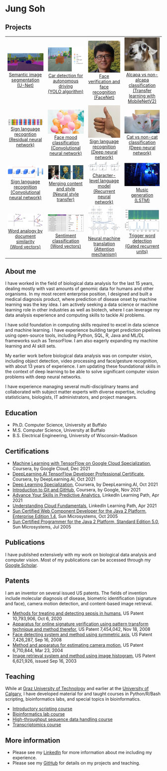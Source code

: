 # Jung Soh

## Projects
<table>
  <tr align='center'>
    <td>
      <a href='https://jungsoh.github.io/unet-semantic-image-segmentation'>
        <img src='images/carseg.png' width=200><br>Semantic image segmentation<br>(U-Net)</a>
    </td>
    <td>
      <a href='https://jungsoh.github.io/yolo-car-detection-for-autonomous-driving'>
        <img src='images/proba_map.png' width=200><br>Car detection for autonomous driving<br>(YOLO algorithm)</a>
    </td>
    <td>
      <a href='https://jungsoh.github.io/facenet-face-verification-and-face-recognition'>
        <img src='images/jung.jpg' width=120><br>Face verification and face recognition<br>(FaceNet)</a>
    </td>
    <td>
      <a href='https://jungsoh.github.io/tl-mobilenetv2-alpaca-vs-nonalpaca-classification'>
        <img src='images/alpaca.png' width=120><br>Alcapa vs non-alcapa classification<br>(Transfer learning with MobileNetV2)</a>
    </td>
  </tr>
  <tr align='center'>
    <td>
      <a href='https://jungsoh.github.io/resnet-sign-language-recognition'>
        <img src='images/resnet_kiank.png' width=200><br>Sign language recogntion<br>(Residual neural network)</a>
    </td>
    <td>
      <a href='https://jungsoh.github.io/cnn-face-mood-classification'>
        <img src='images/happy_sad_balloons.jpg' width=160><br>Face mood classification<br>(Convolutional neural network)</a>
    </td>
    <td>
      <a href='https://jungsoh.github.io/dnn-sign-language-recognition'>
        <img src='images/thumbs_up.jpg' width=120><br>Sign language recognition<br>(Deep neural network)</a>
    </td>
    <td>
      <a href='https://jungsoh.github.io/dnn-cat-vs-noncat-classification'>
        <img src='images/white_cat.jpg' width=160><br>Cat vs non-cat classification<br>(Deep neural network)</a>
    </td>
  </tr>
  <tr align='center'>
    <td>
      <a href='https://jungsoh.github.io/cnn-sign-language-recognition'>
        <img src='images/cnn_sign_lang.png' width=200><br>Sign language recognition<br>(Convolutional neural network)</a>
    </td>
    <td>
       <a href='https://jungsoh.github.io/nst-merging-content-and-style'>
         <img src='images/content_plus_style.png' width=180><br>Merging content and style<br>(Neural style transfer)</a>
    </td>
    <td>
       <a href='https://jungsoh.github.io/rnn-character-level-language-model'>
         <img src='images/rnn.png' width=200><br>Character-level language model<br>(Recurrent neural network)</a>
    </td>
    <td>
       <a href='https://jungsoh.github.io/lstm-music-generation'>
         <img src='images/jazz.jpg' width=160><br>Music generation<br>(LSTM)</a>
    </td>
  </tr>
  <tr align='center'>
    <td>
       <a href='https://jungsoh.github.io/wordvecs-word-analogy-by-document-similarity'>
        <img src='images/cosim_crop.png' width=200><br>Word analogy by document similarity<br>(Word vectors)</a>
    </td>
    <td>
       <a href='https://jungsoh.github.io/wordvecs-sentiment-classification'>
        <img src='images/dataset_kiank.png' width=180><br>Sentiment classification<br>(Word vectors)</a>
    </td>
    <td>
       <a href='https://jungsoh.github.io/attnmech-neural-machine-translation'>
        <img src='images/attn_model.png' width=160><br>Neural machine translation<br>(Attention mechanism)</a>
    </td>
    <td>
       <a href='https://jungsoh.github.io/gru-trigger-word-detection'>
        <img src='images/spectogram_prob.png' width=180><br>Trigger word detection<br>(Gated recurrent units)</a>
    </td>
  </tr>
</table>

## About me
I have worked in the field of biological data analysis for the last 15 years, dealing mostly with vast amounts of genomic data for humans and other organisms. In my most recent enterprise position, I designed and built a medical diagnosis product, where prediction of disease onset by machine learning was the key idea. I am actively seeking a data science or machine learning role in other industries as well as biotech, where I can leverage my data analysis experience and computing skills to tackle AI problems.

I have solid foundation in computing skills required to excel in data science and machine learning. I have experience building target prediction pipelines using open-source tools, including Python, SQL, R, Java and ML/DL frameworks such as TensorFlow. I am also eagerly expanding my machine learning and AI skill sets.

My earlier work before biological data analysis was on computer vision, including object detection, video processing and face/gesture recognition, with about 13 years of experience. I am updating these foundational skills in the context of deep learning to be able to solve significant computer vision problems with deep neural networks.

I have experience managing several multi-disciplinary teams and collaborated with subject matter experts with diverse expertise, including statisticians, biologists, IT administrators, and project managers.

## Education
- Ph.D. Computer Science, University at Buffalo
- M.S. Computer Science, University at Buffalo
- B.S. Electrical Engineering, University of Wisconsin-Madison

## Certifications
- [Machine Learning with TensorFlow on Google Cloud Specialization](https://www.coursera.org/account/accomplishments/specialization/certificate/GV5XVN7LY8FQ), Coursera, by Google Cloud, Dec 2021
- [DeepLearning.AI TensorFlow Developer Professional Certificate](https://www.coursera.org/account/accomplishments/specialization/certificate/4Y69NCMCBNW3), Coursera, by DeepLearning.AI, Oct 2021
- [Deep Learning Specialization](https://www.coursera.org/account/accomplishments/specialization/certificate/AVQ6HFNUEJJ8), Coursera, by DeepLearning.AI, Oct 2021
- [Introduction to Git and GitHub](https://www.coursera.org/account/accomplishments/certificate/45VRDQRQJ8WD), Coursera, by Google, Nov 2021
- [Advance Your Skills in Predictive Analytics](certs/predictive_analytics.pdf), LinkedIn Learning Path, Apr 2021
- [Understanding Cloud Fundamentals](certs/cloud_fundamentals.pdf), LinkedIn Learning Path, Apr 2021
- [Sun Certified Web Component Developer for the Java 2 Platform, Enterprise Edition 1.4](certs/scwcd14.pdf), Sun Microsystems, Oct 2005
- [Sun Certified Programmer for the Java 2 Platform, Standard Edition 5.0](certs/scjp50.pdf), Sun Microsystems, Jul 2005

## Publications
I have published extensively with my work on biological data analysis and computer vision. Most of my publications can be accessed through my [Google Scholar](https://scholar.google.ca/citations?user=52h5BqQAAAAJ&hl=en).

## Patents
I am an inventor on several issued US patents. The fields of invention include molecular diagnosis of disease, biometric identification (signature and face), camera motion detection, and content-based image retrieval.

- [Methods for treating and detecting sepsis in humans](https://patft.uspto.gov/netacgi/nph-Parser?Sect1=PTO1&Sect2=HITOFF&d=PALL&p=1&u=%2Fnetahtml%2FPTO%2Fsrchnum.htm&r=1&f=G&l=50&s1=10793906.PN.&OS=PN/10793906&RS=PN/10793906), US Patent 10,793,906, Oct 6, 2020
- [Apparatus for online signature verification using pattern transform technique and method therefor](https://patft.uspto.gov/netacgi/nph-Parser?Sect1=PTO1&Sect2=HITOFF&d=PALL&p=1&u=%2Fnetahtml%2FPTO%2Fsrchnum.htm&r=1&f=G&l=50&s1=7454042.PN.&OS=PN/7454042&RS=PN/7454042), US Patent 7,454,042, Nov 18, 2008
- [Face detecting system and method using symmetric axis](https://patft.uspto.gov/netacgi/nph-Parser?Sect1=PTO1&Sect2=HITOFF&d=PALL&p=1&u=%2Fnetahtml%2FPTO%2Fsrchnum.htm&r=1&f=G&l=50&s1=7426287.PN.&OS=PN/7426287&RS=PN/7426287), US Patent 7,426,287, Sep 16, 2008
- [Method and apparatus for estimating camera motion](https://patft.uspto.gov/netacgi/nph-Parser?Sect1=PTO1&Sect2=HITOFF&d=PALL&p=1&u=%2Fnetahtml%2FPTO%2Fsrchnum.htm&r=1&f=G&l=50&s1=6710844.PN.&OS=PN/6710844&RS=PN/6710844), US Patent 6,710,844, Mar 23, 2004
- [Image retrieval system and method using image histogram](https://patft.uspto.gov/netacgi/nph-Parser?Sect1=PTO1&Sect2=HITOFF&d=PALL&p=1&u=%2Fnetahtml%2FPTO%2Fsrchnum.htm&r=1&f=G&l=50&s1=6621926.PN.&OS=PN/6621926&RS=PN/6621926), US Patent 6,621,926, issued Sep 16, 2003

## Teaching
While at [Graz University of Technology](https://tugraz.at/en/home) and earlier at the [University of Calgary](https://ucalgary.ca), I have developed material for and taught courses in Python/R/Bash scripting, bioinformatics labs, and special topics in bioinformatics.

- [Introductory scripting course](https://jungsoh.github.io/intro-scripting-course)
- [Bioinformatics lab course](https://jungsoh.github.io/bioinformatics-lab-course)
- [High-throughput sequence data handling course](https://jungsoh.github.io/high-throughput-sequence-data-handling-course)
- [Transcriptomics course](https://jungsoh.github.io/transcriptomics-course)

## More information
- Please see my [LinkedIn](https://www.linkedin.com/in/jungsoh/) for more information about me including my experience.
- Please see my [GitHub](https://github.com/jungsoh) for details on my projects and teaching.
